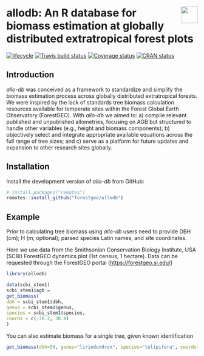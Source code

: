 
<!-- README.md is generated from README.Rmd. Please edit that file -->

# <img src="https://i.imgur.com/39pvr4n.png" align="right" height=44 /> allodb: An R database for biomass estimation at globally distributed extratropical forest plots

[![lifecycle](https://img.shields.io/badge/lifecycle-experimental-orange.svg)](https://www.tidyverse.org/lifecycle/#experimental)
[![Travis build
status](https://travis-ci.org/forestgeo/allodb.svg?branch=master)](https://travis-ci.org/forestgeo/allodb)
[![Coverage
status](https://coveralls.io/repos/github/forestgeo/allodb/badge.svg)](https://coveralls.io/r/forestgeo/allodb?branch=master)
[![CRAN
status](https://www.r-pkg.org/badges/version/allodb)](https://cran.r-project.org/pkg=allodb)

## Introduction

*allo-db* was conceived as a framework to standardize and simplify the
biomass estimation process across globally distributed extratropical
forests. We were inspired by the lack of standards tree biomass
calculation resources available for temperate sites within the Forest
Global Earth Observatory (ForestGEO). With *allo-db* we aimed to: a)
compile relevant published and unpublished allometries, focusing on AGB
but structured to handle other variables (e.g., height and biomass
components); b) objectively select and integrate appropriate available
equations across the full range of tree sizes; and c) serve as a
platform for future updates and expansion to other research sites
globally.

## Installation

Install the development version of *allo-db* from GitHub:

``` r
# install.packages("remotes")
remotes::install_github("forestgeo/allodb")
```

## Example

Prior to calculating tree biomass using *allo-db* users need to provide
DBH (cm); H (m; optional); parsed species Latin names, and site
coordinates.

Here we use data from the Smithsonian Conservation Biology Institute,
USA (SCBI) ForestGEO dynamics plot (1st census, 1 hectare). Data can be
requested through the ForestGEO portal (<https://forestgeo.si.edu/>)

``` r
library(allodb)

data(scbi_stem1)
scbi_stem1$agb =
get_biomass(
dbh = scbi_stem1$dbh,
genus = scbi_stem1$genus,
species = scbi_stem1$species,
coords = c(-78.2, 38.9)
)
```

You can also estimate biomass for a single tree, given known
identification

``` r
get_biomass(dbh=50, genus="liriodendron", species="tulipifera", coords=c(-78.2, 38.9))
```
